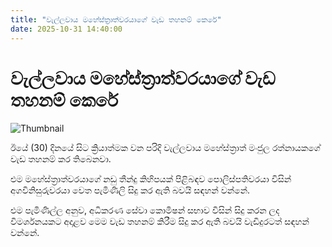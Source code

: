 ```yaml
---
title: "වැල්ලවාය මහේස්ත්‍රාත්වරයාගේ වැඩ තහනම් කෙරේ"
date: 2025-10-31 14:40:00
---
```


# වැල්ලවාය මහේස්ත්‍රාත්වරයාගේ වැඩ තහනම් කෙරේ

![Thumbnail](https://helakuru.sgp1.cdn.digitaloceanspaces.com/esana/images/lib/court-2.jpg)

ඊයේ (30) දිනයේ සිට ක්‍රියාත්මක වන පරිදි වැල්ලවාය මහේස්ත්‍රාත් මංජුල රත්නායකගේ වැඩ තහනම් කර තිබෙනවා.

එම මහේස්ත්‍රාත්වරයාගේ නඩු තීන්දු කිහිපයක් පිළිබඳව පොලිස්පතිවරයා විසින් අගවිනිසුරුවරයා වෙත පැමිණිලි සිදු කර ඇති බවයි සඳහන් වන්නේ.

එම පැමිණිල්ල අනුව, අධිකරණ සේවා කොමිෂන් සභාව විසින් සිදු කරන ලද විමර්ශනයකට අදාළව මෙම වැඩ තහනම් කිරීම සිදු කර ඇති බවයි වැඩිදුරටත් සඳහන් වන්නේ.

